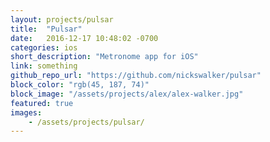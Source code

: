 ```yaml
---
layout: projects/pulsar
title:  "Pulsar"
date:   2016-12-17 10:48:02 -0700
categories: ios
short_description: "Metronome app for iOS"
link: something
github_repo_url: "https://github.com/nickswalker/pulsar"
block_color: "rgb(45, 187, 74)"
block_image: "/assets/projects/alex/alex-walker.jpg"
featured: true
images:
    - /assets/projects/pulsar/
---
```

